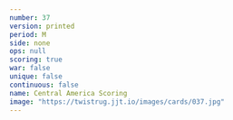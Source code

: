 ```yaml
---
number: 37
version: printed
period: M
side: none
ops: null
scoring: true
war: false
unique: false
continuous: false
name: Central America Scoring
image: "https://twistrug.jjt.io/images/cards/037.jpg"
---
```

